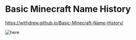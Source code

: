 # Basic Minecraft Name History

https://withdrew.github.io/Basic-Minecraft-Name-History/

![here](https://user-images.githubusercontent.com/52789876/114431421-79bc2700-9b8d-11eb-8fd6-c0aed827fcea.PNG)
